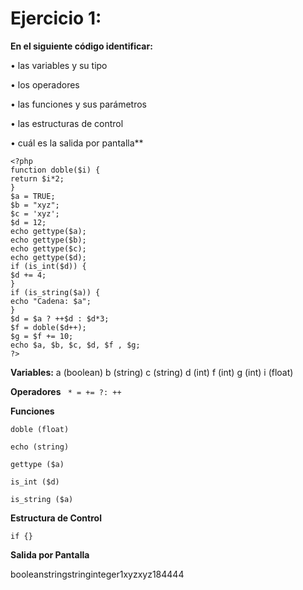 # Ejercicio 1:
**En el siguiente código identificar:**


• las variables y su tipo

• los operadores

• las funciones y sus parámetros

• las estructuras de control

• cuál es la salida por pantalla**
```
<?php
function doble($i) {
return $i*2;
}
$a = TRUE;
$b = "xyz";
$c = 'xyz';
$d = 12;
echo gettype($a);
echo gettype($b);
echo gettype($c);
echo gettype($d);
if (is_int($d)) {
$d += 4;
}
if (is_string($a)) {
echo "Cadena: $a";
}
$d = $a ? ++$d : $d*3;
$f = doble($d++);
$g = $f += 10;
echo $a, $b, $c, $d, $f , $g;
?>
```

**Variables:**
a (boolean)
b (string)
c (string)
d (int)
f (int)
g (int)
i (float)

**Operadores**
``` * = += ?: ++```

**Funciones**
```
doble (float)

echo (string)

gettype ($a)

is_int ($d)

is_string ($a)
```

**Estructura de Control**
```
if {}
```
**Salida por Pantalla**

booleanstringstringinteger1xyzxyz184444
